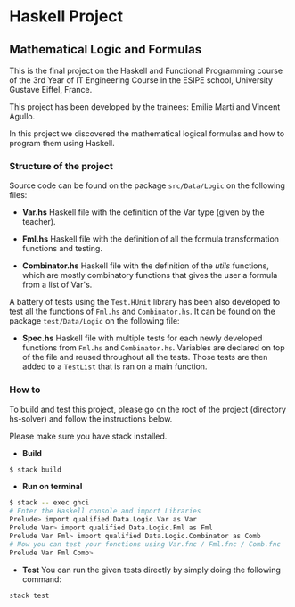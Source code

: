 
# Haskell Project
## Mathematical Logic and Formulas

This is the final project on the Haskell and Functional Programming course of the 3rd Year of IT Engineering Course in the ESIPE school, University Gustave Eiffel, France.

This project has been developed by the trainees: Emilie Marti and Vincent Agullo.

In this project we discovered the mathematical logical formulas and how to program them using Haskell.

### Structure of the project
Source code can be found on the package ``src/Data/Logic`` on the following files:
* **Var.hs**
Haskell file with the definition of the Var type (given by the teacher).

* **Fml.hs**
Haskell file with the definition of all the formula transformation functions and testing.

* **Combinator.hs**
Haskell file with the definition of the *utils* functions, which are mostly combinatory functions that gives the user a formula from a list of Var's.

A battery of tests using the ``Test.HUnit`` library has been also developed to test all the functions of ``Fml.hs`` and ``Combinator.hs``. It can be found on the package ``test/Data/Logic`` on the following file:
* **Spec.hs**
Haskell file with multiple tests for each newly developed functions from ``Fml.hs`` and ``Combinator.hs``. Variables are declared on top of the file and reused throughout all the tests. Those tests are then added to a ``TestList`` that is ran on a main function.

### How to
To build and test this project, please go on the root of the project (directory hs-solver) and follow the instructions below.

Please make sure you have stack installed.

* **Build**
```bash
$ stack build
```

* **Run on terminal**
```bash
$ stack -- exec ghci
# Enter the Haskell console and import Libraries
Prelude> import qualified Data.Logic.Var as Var
Prelude Var> import qualified Data.Logic.Fml as Fml
Prelude Var Fml> import qualified Data.Logic.Combinator as Comb
# Now you can test your fonctions using Var.fnc / Fml.fnc / Comb.fnc
Prelude Var Fml Comb>
```
* **Test**
You can run the given tests directly by simply doing the following command:
```bash
stack test
```
